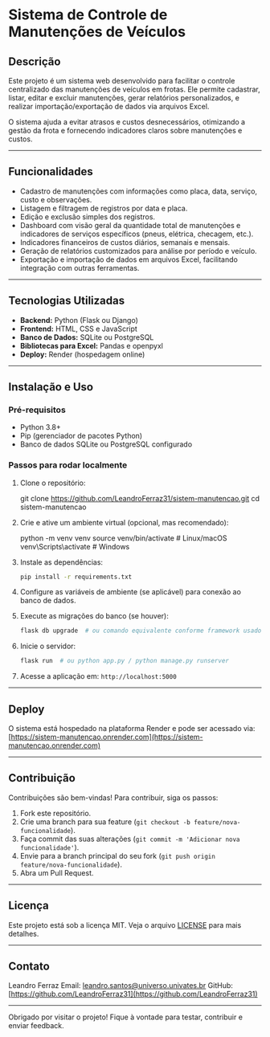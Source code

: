 # Sistema de Controle de Manutenções de Veículos

## Descrição

Este projeto é um sistema web desenvolvido para facilitar o controle centralizado das manutenções de veículos em frotas. Ele permite cadastrar, listar, editar e excluir manutenções, gerar relatórios personalizados, e realizar importação/exportação de dados via arquivos Excel.

O sistema ajuda a evitar atrasos e custos desnecessários, otimizando a gestão da frota e fornecendo indicadores claros sobre manutenções e custos.

---

## Funcionalidades

- Cadastro de manutenções com informações como placa, data, serviço, custo e observações.
- Listagem e filtragem de registros por data e placa.
- Edição e exclusão simples dos registros.
- Dashboard com visão geral da quantidade total de manutenções e indicadores de serviços específicos (pneus, elétrica, checagem, etc.).
- Indicadores financeiros de custos diários, semanais e mensais.
- Geração de relatórios customizados para análise por período e veículo.
- Exportação e importação de dados em arquivos Excel, facilitando integração com outras ferramentas.

---

## Tecnologias Utilizadas

- **Backend:** Python (Flask ou Django)
- **Frontend:** HTML, CSS e JavaScript
- **Banco de Dados:** SQLite ou PostgreSQL
- **Bibliotecas para Excel:** Pandas e openpyxl
- **Deploy:** Render (hospedagem online)

---

## Instalação e Uso

### Pré-requisitos

- Python 3.8+
- Pip (gerenciador de pacotes Python)
- Banco de dados SQLite ou PostgreSQL configurado

### Passos para rodar localmente

1. Clone o repositório:


   git clone https://github.com/LeandroFerraz31/sistem-manutencao.git
   cd sistem-manutencao


2. Crie e ative um ambiente virtual (opcional, mas recomendado):


   python -m venv venv
   source venv/bin/activate  # Linux/macOS
   venv\Scripts\activate     # Windows


3. Instale as dependências:

   ```bash
   pip install -r requirements.txt
   ```

4. Configure as variáveis de ambiente (se aplicável) para conexão ao banco de dados.

5. Execute as migrações do banco (se houver):

   ```bash
   flask db upgrade  # ou comando equivalente conforme framework usado
   ```

6. Inicie o servidor:

   ```bash
   flask run  # ou python app.py / python manage.py runserver
   ```

7. Acesse a aplicação em: `http://localhost:5000`

---

## Deploy

O sistema está hospedado na plataforma Render e pode ser acessado via:
[https://sistem-manutencao.onrender.com](https://sistem-manutencao.onrender.com)

---

## Contribuição

Contribuições são bem-vindas! Para contribuir, siga os passos:

1. Fork este repositório.
2. Crie uma branch para sua feature (`git checkout -b feature/nova-funcionalidade`).
3. Faça commit das suas alterações (`git commit -m 'Adicionar nova funcionalidade'`).
4. Envie para a branch principal do seu fork (`git push origin feature/nova-funcionalidade`).
5. Abra um Pull Request.

---

## Licença

Este projeto está sob a licença MIT. Veja o arquivo [LICENSE](LICENSE) para mais detalhes.

---

## Contato

Leandro Ferraz
Email: [leandro.santos@universo.univates.br](mailto:leandro.santos@universo.univates.br)
GitHub: [https://github.com/LeandroFerraz31](https://github.com/LeandroFerraz31)

---

Obrigado por visitar o projeto!
Fique à vontade para testar, contribuir e enviar feedback.

```

